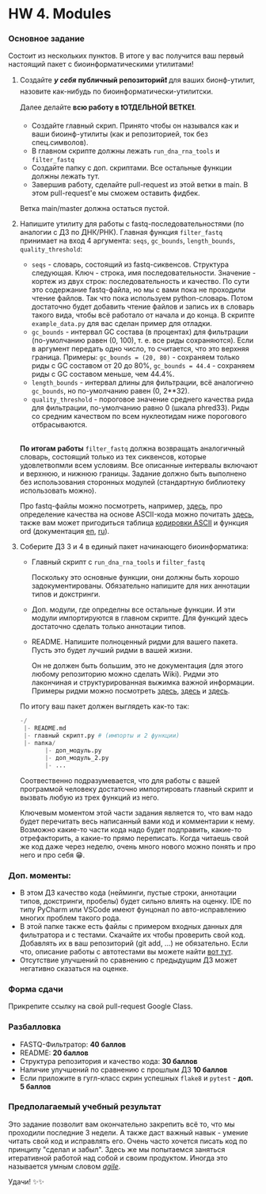# HW 4. Modules
### Основное задание


Состоит из нескольких пунктов. В итоге у вас получится ваш первый настоящий пакет с биоинформатическими утилитами!

1. Создайте ***у себя*** **публичный  репозиторий❗️** для ваших бионф-утилит, назовите как-нибудь по биоинформатически-утилитски. 

    Далее делайте **всю работу в ❗️ОТДЕЛЬНОЙ ВЕТКЕ❗️**. 
    
    - Создайте главный скрип. Принято чтобы он назывался как и ваши биоинф-утилиты (как и репозиторией, ток без спец.символов).
    - В главном скрипте должны лежать `run_dna_rna_tools` и `filter_fastq`
    - Создайте папку с доп. скриптами. Все остальные функции должны лежать тут.
    - Завершив работу, сделайте pull-request из этой ветки в main. В этом pull-request'е мы сможем оставить фидбек.
    
    Ветка main/master должна остаться пустой.

2. Напишите утилиту для работы с fastq-последовательностями (по аналогии с ДЗ по ДНК/РНК). Главная функция `filter_fastq` принимает на вход 4 аргумента: `seqs`, `gc_bounds`, `length_bounds`, `quality_threshold`:
    -  `seqs` - словарь, состоящий из fastq-сиквенсов. Структура следующая. Ключ - строка, имя последовательности. Значение - кортеж из двух строк: последовательность и качество. По сути это содержание fastq-файла, но мы с вами пока не проходили чтение файлов. Так что пока используем python-словарь. Потом достаточно будет добавить чтение файлов и запись их в словарь такого вида, чтобы всё работало от начала и до конца. В скрипте `example_data.py` для вас сделан пример для отладки.
    - `gc_bounds` - интервал GC состава (в процентах) для фильтрации (по-умолчанию равен (0, 100), т. е. все риды сохраняются). Если в аргумент передать одно число, то считается, что это верхняя граница. Примеры: `gc_bounds = (20, 80)` - сохраняем только риды с GC составом от 20 до 80%, `gc_bounds = 44.4` - сохраняем риды с GC составом меньше, чем 44.4%.
    - `length_bounds` - интервал длины для фильтрации, всё аналогично `gc_bounds`, но по-умолчанию равен (0, 2**32).
    - `quality_threshold` - пороговое значение среднего качества рида для фильтрации, по-умолчанию равно 0 (шкала phred33). Риды со средним качеством по всем нуклеотидам ниже порогового отбрасываются. </br></br>
   
    **По итогам работы** `filter_fastq` должна возвращать аналогичный словарь, состоящий только из тех сиквенсов, которые удовлетвопмли всем условиям. Все описанные интервалы включают и верхнюю, и нижнюю границы. Задание должно быть выполнено без использования сторонных модулей (стандартную библиотеку использовать можно). </br>
   
    Про fastq-файлы можно посмотреть, например, [здесь](https://stepik.org/lesson/32398/step/1?unit=12379), про определение качества на основе ASCII-кода можно почитать [здесь](https://support.illumina.com/help/BaseSpace_Sequence_Hub_OLH_009008_2/Source/Informatics/BS/QualityScoreEncoding_swBS.htm), также вам может пригодиться таблица [кодировки ASCII](https://www.asciitable.com/) и функция ord (документация [en](https://docs.python.org/3/library/functions.html#ord), [ru](https://docs-python.ru/tutorial/vstroennye-funktsii-interpretatora-python/funktsija-ord/)).



3. Соберите ДЗ 3 и 4 в единый пакет начинающего биоинформатика:
    - Главный скрипт с `run_dna_rna_tools` и `filter_fastq`
       
        Поскольку это основные функции, они должны быть хорошо задокументированы. Обязательно напишите для них аннотации типов и докстринги. 

    - Доп. модули, где определны все остальные функции. И эти модули импортируются в главном скрипте. Для функций здесь достаточно сделать только аннотации типов.
    - README. Напишите полноценный ридми для вашего пакета. Пусть это будет лучший ридми в вашей жизни.
            
        Он не должен быть большим, это не документация (для этого любому репозиторию можно сделать Wiki). Ридми это лакончиная и структурированная выжимка важной информации. Примеры ридми можно посмотреть [здесь](https://github.com/ctlab/metafast), [здесь](https://github.com/pandas-dev/pandas) и [здесь](https://youtu.be/dQw4w9WgXcQ?si=rBRoRjL9G4L3qTZB).

    По итогу ваш пакет должен выглядеть как-то так:
 
    ```python
    -/
     |- README.md
     |- главный скрипт.py # (импорты и 2 функции)
     |- папка/
           |- доп_модуль.py
           |- доп_модуль_2.py
           |- ...
    ``` 

    Соотвественно подразумевается, что для работы с вашей программой человеку достаточно импортировать главный скрипт и вызвать любую из трех функций из него. </br>

    Ключевым моментом этой части задания является то, что вам надо будет перечитать весь написанный вами код и комментарии к нему. Возможно какие-то части кода надо будет подправить, какие-то отрефакторить, а какие-то прямо переписать. Когда читаешь свой же код даже через неделю, очень много нового можно понять и про него и про себя 😁. 



###  Доп. моменты:


- В этом ДЗ качество кода (нейминги, пустые строки, аннотации типов, докстринги, пробелы) будет сильно влиять на оценку.  IDE по типу PyCharm или VSCode имеют фунцонал по авто-исправлению многих проблем такого рода. 
- В этой папке также есть файлы с примером входных данных для фильтратора и с тестами. Скачайте их чтобы проверить свой код. Добавлять их в ваш репозиторий (git add, ...) не обязательно. Если что, описание работы с автотестами вы можете найти [вот тут](https://plausible-cannon-091.notion.site/1089bcfdc5fa80fa9626c8ce9afbe4c2?pvs=74).
- Отсутствие улучшений по сравнению с предыдущим ДЗ может негативно сказаться на оценке.



### Форма сдачи

Прикрепите ссылку на свой pull-request Google Class.


### Pазбалловка

- FASTQ-Фильтратор: **40 баллов**
- README: **20 баллов**
- Структура репозитория и качество кода: **30 баллов**
- Наличие улучшений по сравнению с прошлым ДЗ **10 баллов**
- Если приложите в гугл-класс скрин успешных `flake8` и `pytest` - **доп. 5 баллов**


### **Предполагаемый учебный результат**

Это задание позволит вам окончательно закрепить всё то, что мы проходили последние 3 недели. А также даст важный навык - умение читать свой код и исправлять его. Очень часто хочется писать код по принципу "сделал и забыл". Здесь же мы попытаемся заняться итеративной работой над собой и своим продуктом. Иногда это называется умным словом [*agile*](https://www.4gclinical.com/hs-fs/hubfs/waterfall_v_agile.jpg?width=1600&name=waterfall_v_agile.jpg).

Удачи! ✨✨
